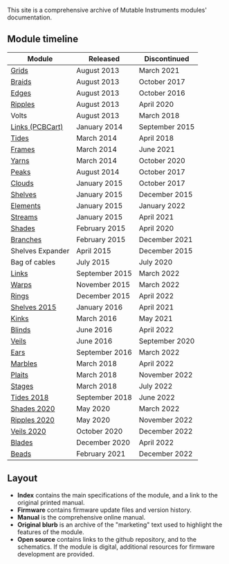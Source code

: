 This site is a comprehensive archive of Mutable Instruments modules' documentation.

## Module timeline

Module                                 | Released         | Discontinued
---------------------------------------|------------------|----------------
[Grids](./modules/grids/)              | August 2013      | March 2021
[Braids](./modules/braids/)            | August 2013      | October 2017
[Edges](./modules/edges/)              | August 2013      | October 2016
[Ripples](./modules/ripples_original/) | August 2013      | April 2020
Volts                                  | August 2013      | March 2018
[Links (PCBCart)](./modules/links/)    | January 2014     | September 2015
[Tides](./modules/tides_original/)     | March 2014       | April 2018
[Frames](./modules/frames/)            | March 2014       | June 2021
[Yarns](./modules/yarns/)              | March 2014       | October 2020
[Peaks](./modules/peaks/)              | August 2014      | October 2017
[Clouds](./modules/clouds/)            | January 2015     | October 2017
[Shelves](./modules/shelves/)          | January 2015     | December 2015
[Elements](./modules/elements/)        | January 2015     | January 2022
[Streams](./modules/streams/)          | January 2015     | April 2021
[Shades](./modules/shades_original/)   | February 2015    | April 2020
[Branches](./modules/branches/)        | February 2015    | December 2021
Shelves Expander                       | April 2015       | December 2015
Bag of cables                          | July 2015        | July 2020
[Links](./modules/links/)              | September 2015   | March 2022
[Warps](./modules/warps/)              | November 2015    | March 2022
[Rings](./modules/rings/)              | December 2015    | April 2022
[Shelves 2015](./modules/shelves/)     | January 2016     | April 2021
[Kinks](./modules/kinks/)              | March 2016       | May 2021
[Blinds](./modules/blinds/)            | June 2016        | April 2022
[Veils](./modules/veils_original/)     | June 2016        | September 2020
[Ears](./modules/ears/)                | September 2016   | March 2022
[Marbles](./modules/marbles/)          | March 2018       | April 2022
[Plaits](./modules/plaits/)            | March 2018       | November 2022
[Stages](./modules/stages/)            | March 2018       | July 2022
[Tides 2018](./modules/tides_2018/)    | September 2018   | June 2022
[Shades 2020](./modules/shades_2020/)  | May 2020         | March 2022
[Ripples 2020](./modules/ripples_2020/)| May 2020         | November 2022
[Veils 2020](./modules/veils_2020/)    | October 2020     | December 2022
[Blades](./modules/blades/)            | December 2020    | April 2022
[Beads](./modules/beads/)              | February 2021    | December 2022

## Layout

- **Index** contains the main specifications of the module, and a link to the original printed manual.
- **Firmware** contains firmware update files and version history.
- **Manual** is the comprehensive online manual.
- **Original blurb** is an archive of the "marketing" text used to highlight the features of the module.
- **Open source** contains links to the github repository, and to the schematics. If the module is digital, additional resources for firmware development are provided.

